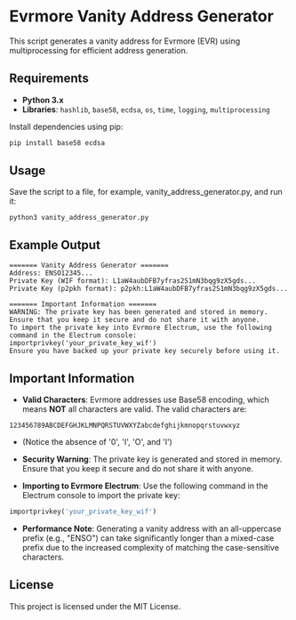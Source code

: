 # Evrmore Vanity Address Generator

This script generates a vanity address for Evrmore (EVR) using multiprocessing for efficient address generation.

## Requirements

- **Python 3.x**
- **Libraries**: `hashlib`, `base58`, `ecdsa`, `os`, `time`, `logging`, `multiprocessing`

Install dependencies using pip:
```bash
pip install base58 ecdsa
```


## Usage
Save the script to a file, for example, vanity_address_generator.py, and run it:
```
python3 vanity_address_generator.py
```

## Example Output
```
======= Vanity Address Generator =======
Address: ENSO12345...
Private Key (WIF format): L1aW4aubDFB7yfras2S1mN3bqg9zX5gds...
Private Key (p2pkh format): p2pkh:L1aW4aubDFB7yfras2S1mN3bqg9zX5gds...

======= Important Information =======
WARNING: The private key has been generated and stored in memory. Ensure that you keep it secure and do not share it with anyone.
To import the private key into Evrmore Electrum, use the following command in the Electrum console:
importprivkey('your_private_key_wif')
Ensure you have backed up your private key securely before using it.
```


## Important Information

- **Valid Characters**: Evrmore addresses use Base58 encoding, which means **NOT** all characters are valid. The valid characters are:
```
123456789ABCDEFGHJKLMNPQRSTUVWXYZabcdefghijkmnopqrstuvwxyz
```
- (Notice the absence of '0', 'I', 'O', and 'l')

- **Security Warning**: The private key is generated and stored in memory. Ensure that you keep it secure and do not share it with anyone.

- **Importing to Evrmore Electrum**: Use the following command in the Electrum console to import the private key:
```python
importprivkey('your_private_key_wif')
```
- **Performance Note**: Generating a vanity address with an all-uppercase prefix (e.g., "ENSO") can take significantly longer than a mixed-case prefix due to the increased complexity of matching the case-sensitive characters.


## License
This project is licensed under the MIT License.

